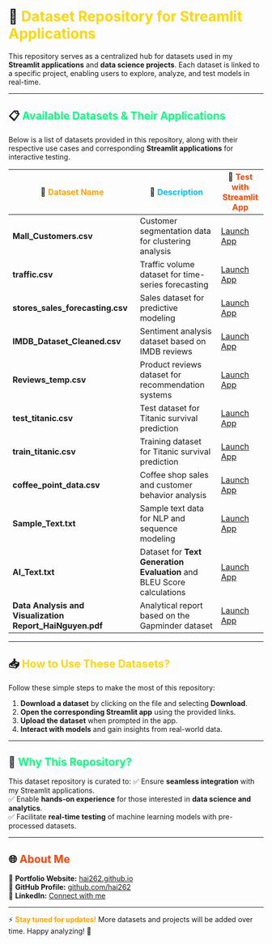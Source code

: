 # 📂 <span style="color:#FFD700;">**Dataset Repository for Streamlit Applications**</span>
This repository serves as a centralized hub for datasets used in my **Streamlit applications** and **data science projects**. Each dataset is linked to a specific project, enabling users to explore, analyze, and test models in real-time.

---

## 📋 <span style="color:#00FF7F;">**Available Datasets & Their Applications**</span>
Below is a list of datasets provided in this repository, along with their respective use cases and corresponding **Streamlit applications** for interactive testing.

| 📁 <span style="color:#FFA500;">**Dataset Name**</span> | 📝 <span style="color:#00BFFF;">**Description**</span> | 🚀 <span style="color:#FF4500;">**Test with Streamlit App**</span> |
|--------------------|------------------|------------------|
| **Mall_Customers.csv** | Customer segmentation data for clustering analysis | [Launch App](https://hai262-customersegmentationanalysis.streamlit.app/) |
| **traffic.csv** | Traffic volume dataset for time-series forecasting | [Launch App](https://hai262-trafficprediction.streamlit.app/) |
| **stores_sales_forecasting.csv** | Sales dataset for predictive modeling | [Launch App](https://hai262-salesforecasting.streamlit.app/) |
| **IMDB_Dataset_Cleaned.csv** | Sentiment analysis dataset based on IMDB reviews | [Launch App](https://hai262-sentimentanalysis.streamlit.app/) |
| **Reviews_temp.csv** | Product reviews dataset for recommendation systems | [Launch App](https://hai262-tikirecommendersystem.streamlit.app/) |
| **test_titanic.csv** | Test dataset for Titanic survival prediction | [Launch App](https://hai262-titanicprediction.streamlit.app/) |
| **train_titanic.csv** | Training dataset for Titanic survival prediction | [Launch App](https://hai262-titanicprediction.streamlit.app/) |
| **coffee_point_data.csv** | Coffee shop sales and customer behavior analysis | [Launch App](https://hai262-coffeepointdataanalysis.streamlit.app/) |
| **Sample_Text.txt** | Sample text data for NLP and sequence modeling | [Launch App](https://hai262-textgenerationevaluation.streamlit.app/) |
| **AI_Text.txt** | Dataset for **Text Generation Evaluation** and BLEU Score calculations | [Launch App](https://hai262-textgenerationevaluation.streamlit.app/) |
| **Data Analysis and Visualization Report_HaiNguyen.pdf** | Analytical report based on the Gapminder dataset | [Launch App](https://hai262-gapmindervisualization.streamlit.app/) |

---

## 📥 <span style="color:#FFD700;">**How to Use These Datasets?**</span>
Follow these simple steps to make the most of this repository:
1. **Download a dataset** by clicking on the file and selecting **Download**.
2. **Open the corresponding Streamlit app** using the provided links.
3. **Upload the dataset** when prompted in the app.
4. **Interact with models** and gain insights from real-world data.

---

## 🎯 <span style="color:#00FF7F;">**Why This Repository?**</span>
This dataset repository is curated to:
✅ Ensure **seamless integration** with my Streamlit applications.  
✅ Enable **hands-on experience** for those interested in **data science and analytics**.  
✅ Facilitate **real-time testing** of machine learning models with pre-processed datasets.

---

## 🌐 <span style="color:#FF4500;">**About Me**</span>
🔹 **Portfolio Website:** [hai262.github.io](https://hai262.github.io/)  
🔹 **GitHub Profile:** [github.com/hai262](https://github.com/hai262)  
🔹 **LinkedIn:** [Connect with me](https://www.linkedin.com/in/hai-nguyen-quoc-287953200/)  

---

⚡ <span style="color:#FFA500;">**Stay tuned for updates!**</span> More datasets and projects will be added over time. Happy analyzing! 🚀
